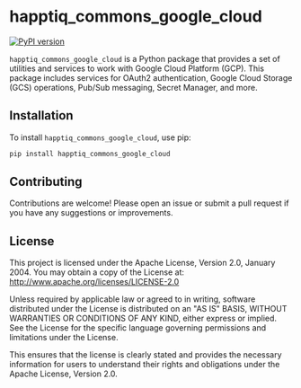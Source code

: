 # happtiq_commons_google_cloud

[![PyPI version](https://badge.fury.io/py/happtiq_commons_google_cloud.svg)](https://badge.fury.io/py/happtiq_commons_google_cloud)

`happtiq_commons_google_cloud` is a Python package that provides a set of utilities and services to work with Google Cloud Platform (GCP). This package includes services for OAuth2 authentication, Google Cloud Storage (GCS) operations, Pub/Sub messaging, Secret Manager, and more.

## Installation

To install `happtiq_commons_google_cloud`, use pip:

```bash
pip install happtiq_commons_google_cloud
```

## Contributing

Contributions are welcome! Please open an issue or submit a pull request if you have any suggestions or improvements.

## License

This project is licensed under the Apache License, Version 2.0, January 2004. You may obtain a copy of the License at:
http://www.apache.org/licenses/LICENSE-2.0

Unless required by applicable law or agreed to in writing, software distributed under the License is distributed on an "AS IS" BASIS, WITHOUT WARRANTIES OR CONDITIONS OF ANY KIND, either express or implied. See the License for the specific language governing permissions and limitations under the License.


This ensures that the license is clearly stated and provides the necessary information for users to understand their rights and obligations under the Apache License, Version 2.0.